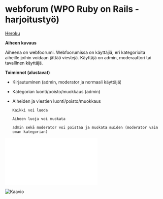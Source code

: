 # webforum (WPO Ruby on Rails -harjoitustyö)

[Heroku](https://blueberry-surprise-52605.herokuapp.com/)

**Aiheen kuvaus**

Aiheena on webfoorumi. Webfoorumissa on käyttäjiä, eri kategorioita aiheille joihin voidaan jättää viestejä. Käyttäjä on admin, moderaattori tai tavallinen käyttäjä.

**Toiminnot (alustavat)**

*	Kirjautuminen (admin, moderator ja normaali käyttäjä)

*	Kategorian luonti/poisto/muokkaus (admin)

*	Aiheiden ja viestien luonti/poisto/muokkaus
		
		Kaikki voi luoda

		Aiheen luoja voi muokata

		admin sekä moderator voi poistaa ja muokata muiden (moderator vain oman kategorian)

![Tuntikirjanpito](/dokumentaatio/tuntikirjanpito.md)

![Kaavio](/dokumentaatio/KAAVIO.png)
